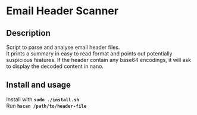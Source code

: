 # Email Header Scanner

## Description
Script to parse and analyse email header files.<br>
It prints a summary in easy to read format and points out potentially suspicious features. If the header contain any base64 encodings, it will ask to display the decoded content in nano.
## Install and usage
Install with **`sudo ./install.sh`**<br>
Run **`hscan /path/to/header-file`**
